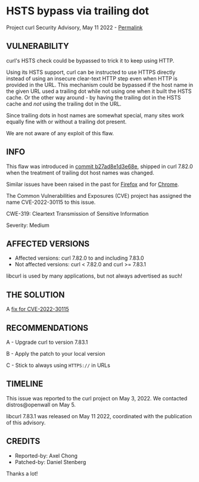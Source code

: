 HSTS bypass via trailing dot
============================

Project curl Security Advisory, May 11 2022 -
[Permalink](https://curl.se/docs/CVE-2022-30115.html)

VULNERABILITY
-------------

curl's HSTS check could be bypassed to trick it to keep using HTTP.

Using its HSTS support, curl can be instructed to use HTTPS directly instead
of using an insecure clear-text HTTP step even when HTTP is provided in the
URL. This mechanism could be bypassed if the host name in the given URL used a
trailing dot while not using one when it built the HSTS cache. Or the other
way around - by having the trailing dot in the HSTS cache and *not* using the
trailing dot in the URL.

Since trailing dots in host names are somewhat special, many sites work
equally fine with or without a trailing dot present.

We are not aware of any exploit of this flaw.

INFO
----

This flaw was introduced in [commit
b27ad8e1d3e68e](https://github.com/curl/curl/commit/b27ad8e1d3e68e), shipped
in curl 7.82.0 when the treatment of trailing dot host names was changed.

Similar issues have been raised in the past for
[Firefox](https://www.mozilla.org/en-US/security/advisories/mfsa2015-13/) and
for [Chrome](https://bugs.chromium.org/p/chromium/issues/detail?id=461481).

The Common Vulnerabilities and Exposures (CVE) project has assigned the name
CVE-2022-30115 to this issue.

CWE-319: Cleartext Transmission of Sensitive Information

Severity: Medium

AFFECTED VERSIONS
-----------------

- Affected versions: curl 7.82.0 to and including 7.83.0
- Not affected versions: curl < 7.82.0 and curl >= 7.83.1

libcurl is used by many applications, but not always advertised as such!

THE SOLUTION
------------

A [fix for CVE-2022-30115](https://github.com/curl/curl/commit/fae6fea209a2d4d)

RECOMMENDATIONS
--------------

 A - Upgrade curl to version 7.83.1

 B - Apply the patch to your local version
 
 C - Stick to always using `HTTPS://` in URLs
 
TIMELINE
--------

This issue was reported to the curl project on May 3, 2022. We contacted
distros@openwall on May 5.

libcurl 7.83.1 was released on May 11 2022, coordinated with the publication
of this advisory.

CREDITS
-------

- Reported-by: Axel Chong
- Patched-by: Daniel Stenberg

Thanks a lot!
